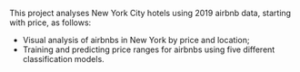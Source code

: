 This project analyses New York City hotels using 2019 airbnb data, starting with price, as follows:
- Visual analysis of airbnbs in New York by price and location;<br>
- Training and predicting price ranges for airbnbs using five different classification models.
